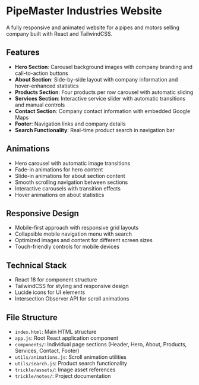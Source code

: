 # PipeMaster Industries Website

A fully responsive and animated website for a pipes and motors selling company built with React and TailwindCSS.

## Features

- **Hero Section**: Carousel background images with company branding and call-to-action buttons
- **About Section**: Side-by-side layout with company information and hover-enhanced statistics
- **Products Section**: Four products per row carousel with automatic sliding
- **Services Section**: Interactive service slider with automatic transitions and manual controls
- **Contact Section**: Company contact information with embedded Google Maps
- **Footer**: Navigation links and company details
- **Search Functionality**: Real-time product search in navigation bar

## Animations

- Hero carousel with automatic image transitions
- Fade-in animations for hero content
- Slide-in animations for about section content
- Smooth scrolling navigation between sections
- Interactive carousels with transition effects
- Hover animations on about statistics

## Responsive Design

- Mobile-first approach with responsive grid layouts
- Collapsible mobile navigation menu with search
- Optimized images and content for different screen sizes
- Touch-friendly controls for mobile devices

## Technical Stack

- React 18 for component structure
- TailwindCSS for styling and responsive design
- Lucide icons for UI elements
- Intersection Observer API for scroll animations

## File Structure

- `index.html`: Main HTML structure
- `app.js`: Root React application component
- `components/`: Individual page sections (Header, Hero, About, Products, Services, Contact, Footer)
- `utils/animations.js`: Scroll animation utilities
- `utils/search.js`: Product search functionality
- `trickle/assets/`: Image asset references
- `trickle/notes/`: Project documentation
